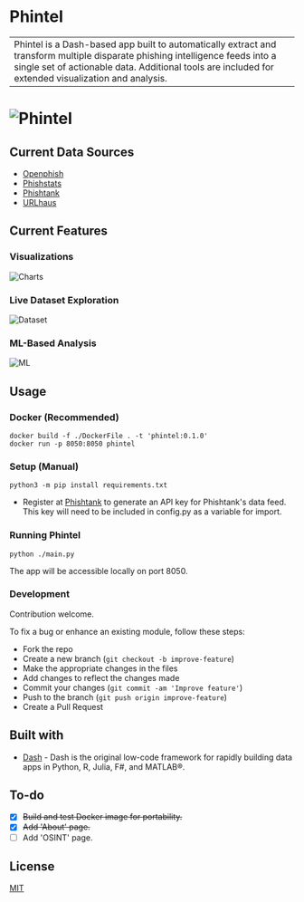 # Phintel
<table>
<tr>
<td>
    Phintel is a Dash-based app built to automatically extract and transform multiple disparate phishing intelligence feeds into a single set of actionable data. Additional tools are included for extended visualization and analysis.
</td>
</tr>
</table>

# ![Phintel](https://user-images.githubusercontent.com/64701075/143721697-c192608d-7831-440b-81da-6e828c67dc75.JPG)


## Current Data Sources
- [Openphish](https://openphish.com/)
- [Phishstats](https://phishstats.info/)
- [Phishtank](https://phishtank.org/)
- [URLhaus](https://urlhaus.abuse.ch/)

## Current Features

### Visualizations
![Charts](https://user-images.githubusercontent.com/64701075/143721700-f9f6cfa2-a927-42c0-b643-b94da4a4d815.jpg)

### Live Dataset Exploration
![Dataset](https://user-images.githubusercontent.com/64701075/143721698-669037ac-59f7-4a2c-a65e-7c90115a5aec.jpg)

### ML-Based Analysis
![ML](https://user-images.githubusercontent.com/64701075/143721699-e6b563d0-0dc7-485e-9218-b70e6bb9a87a.jpg)


## Usage

### Docker (Recommended)
```
docker build -f ./DockerFile . -t 'phintel:0.1.0'
docker run -p 8050:8050 phintel
```

### Setup (Manual)
```
python3 -m pip install requirements.txt
```
- Register at [Phishtank](https://phishtank.org/register.php) to generate an API key for Phishtank's data feed. This key will need to be included in config.py as a variable for import.

### Running Phintel
```
python ./main.py
```
The app will be accessible locally on port 8050.

### Development
Contribution welcome.

To fix a bug or enhance an existing module, follow these steps:

- Fork the repo
- Create a new branch (`git checkout -b improve-feature`)
- Make the appropriate changes in the files
- Add changes to reflect the changes made
- Commit your changes (`git commit -am 'Improve feature'`)
- Push to the branch (`git push origin improve-feature`)
- Create a Pull Request 

## Built with 

- [Dash](https://dash.plotly.com/introduction) - Dash is the original low-code framework for rapidly building data apps in Python, R, Julia, F#, and MATLAB®.

## To-do
- [X] ~~Build and test Docker image for portability.~~
- [X] ~~Add 'About' page.~~
- [ ] Add 'OSINT' page.

## License

[MIT](https://choosealicense.com/licenses/mit/)